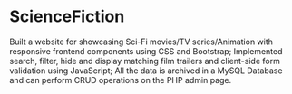 # ScienceFiction
Built a website for showcasing Sci-Fi movies/TV series/Animation with responsive frontend components using CSS and Bootstrap;
Implemented search, filter, hide and display matching film trailers and client-side form validation using JavaScript;
All the data is archived in a MySQL Database and can perform CRUD operations on the PHP admin page. 


